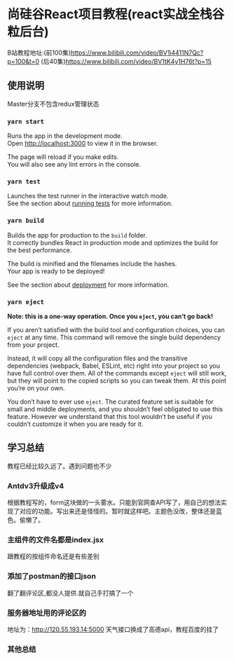 # 尚硅谷React项目教程(react实战全栈谷粒后台)

B站教程地址:(前100集)https://www.bilibili.com/video/BV1i4411N7Qc?p=100&t=0
(后40集)https://www.bilibili.com/video/BV1tK4y1H76t?p=15

## 使用说明

Master分支不包含redux管理状态

### `yarn start`

Runs the app in the development mode.\
Open [http://localhost:3000](http://localhost:3000) to view it in the browser.

The page will reload if you make edits.\
You will also see any lint errors in the console.

### `yarn test`

Launches the test runner in the interactive watch mode.\
See the section about [running tests](https://facebook.github.io/create-react-app/docs/running-tests) for more information.

### `yarn build`

Builds the app for production to the `build` folder.\
It correctly bundles React in production mode and optimizes the build for the best performance.

The build is minified and the filenames include the hashes.\
Your app is ready to be deployed!

See the section about [deployment](https://facebook.github.io/create-react-app/docs/deployment) for more information.

### `yarn eject`

**Note: this is a one-way operation. Once you `eject`, you can’t go back!**

If you aren’t satisfied with the build tool and configuration choices, you can `eject` at any time. This command will remove the single build dependency from your project.

Instead, it will copy all the configuration files and the transitive dependencies (webpack, Babel, ESLint, etc) right into your project so you have full control over them. All of the commands except `eject` will still work, but they will point to the copied scripts so you can tweak them. At this point you’re on your own.

You don’t have to ever use `eject`. The curated feature set is suitable for small and middle deployments, and you shouldn’t feel obligated to use this feature. However we understand that this tool wouldn’t be useful if you couldn’t customize it when you are ready for it.

## 学习总结

教程已经比较久远了。遇到问题也不少

### Antdv3升级成v4

根据教程写的，form这块做的一头雾水。只能到官网查API写了，用自己的想法实现了对应的功能。写出来还是怪怪的。暂时就这样吧。主题色没改，整体还是蓝色。偷懒了。

### 主组件的文件名都是index.jsx

跟教程的按组件命名还是有些差别

### 添加了postman的接口json

翻了翻评论区,都没人提供.就自己手打搞了一个

### 服务器地址用的评论区的

地址为：http://120.55.193.14:5000
天气接口换成了高德api，教程百度的挂了

### 其他总结